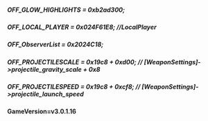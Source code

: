 ##### OFF_GLOW_HIGHLIGHTS = 0xb2ad300;
##### OFF_LOCAL_PLAYER = 0x024F61E8; //LocalPlayer
##### OFF_ObserverList = 0x2024C18;
##### OFF_PROJECTILESCALE = 0x19c8 + 0xd00; // [WeaponSettings]->projectile_gravity_scale + 0x8
##### OFF_PROJECTILESPEED = 0x19c8 + 0xcf8; // [WeaponSettings]->projectile_launch_speed

#### GameVersion=v3.0.1.16
